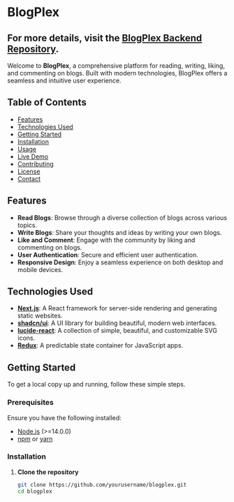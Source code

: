 # BlogPlex
## For more details, visit the [BlogPlex Backend Repository](https://github.com/saifulaija/nextBlog-server).

Welcome to **BlogPlex**, a comprehensive platform for reading, writing, liking, and commenting on blogs. Built with modern technologies, BlogPlex offers a seamless and intuitive user experience.

## Table of Contents

- [Features](#features)
- [Technologies Used](#technologies-used)
- [Getting Started](#getting-started)
- [Installation](#installation)
- [Usage](#usage)
- [Live Demo](#live-demo)
- [Contributing](#contributing)
- [License](#license)
- [Contact](#contact)

## Features

- **Read Blogs**: Browse through a diverse collection of blogs across various topics.
- **Write Blogs**: Share your thoughts and ideas by writing your own blogs.
- **Like and Comment**: Engage with the community by liking and commenting on blogs.
- **User Authentication**: Secure and efficient user authentication.
- **Responsive Design**: Enjoy a seamless experience on both desktop and mobile devices.

## Technologies Used

- **[Next.js](https://nextjs.org/)**: A React framework for server-side rendering and generating static websites.
- **[shadcn/ui](https://shadcn.dev/)**: A UI library for building beautiful, modern web interfaces.
- **[lucide-react](https://lucide.dev/docs/lucide-react)**: A collection of simple, beautiful, and customizable SVG icons.
- **[Redux](https://redux.js.org/)**: A predictable state container for JavaScript apps.

## Getting Started

To get a local copy up and running, follow these simple steps.

### Prerequisites

Ensure you have the following installed:

- [Node.js](https://nodejs.org/) (>=14.0.0)
- [npm](https://www.npmjs.com/) or [yarn](https://yarnpkg.com/)

### Installation

1. **Clone the repository**

   ```sh
   git clone https://github.com/yourusername/blogplex.git
   cd blogplex
